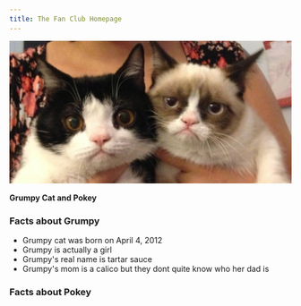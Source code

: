 ```yaml
---
title: The Fan Club Homepage
---
```




![Grumpy and Pokey ...awesome](images/grumpy-and-pokey.jpg "Our favorite cats ~ class: splash")

**Grumpy Cat and Pokey**

### Facts about Grumpy
* Grumpy cat was born on April 4, 2012
* Grumpy is actually a girl
* Grumpy's real name is tartar sauce
* Grumpy's  mom is a calico but they dont quite know who her dad is

### Facts about Pokey

